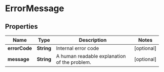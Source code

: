 

# ErrorMessage

## Properties

| Name | Type | Description | Notes |
| ------------ | ------------- | ------------- | ------------- |
| **errorCode** | **String** | Internal error code  |  [optional] |
| **message** | **String** | A human readable explanation of the problem.  |  [optional] |


